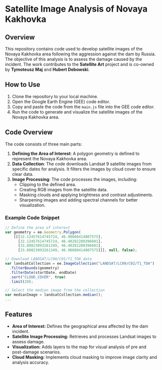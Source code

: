 # Satellite Image Analysis of Novaya Kakhovka

## Overview
This repository contains code used to develop satellite images of the Novaya Kakhovka area following the aggression against the dam by Russia. The objective of this analysis is to assess the damage caused by the incident. The work contributes to the **Satellite Art** project and is co-owned by **Tymoteusz Maj** and **Hubert Debowski**.

## How to Use
1. Clone the repository to your local machine.
2. Open the Google Earth Engine (GEE) code editor.
3. Copy and paste the code from the `main.js` file into the GEE code editor.
4. Run the code to generate and visualize the satellite images of the Novaya Kakhovka area.

## Code Overview
The code consists of three main parts:
1. **Defining the Area of Interest**: A polygon geometry is defined to represent the Novaya Kakhovka area.
2. **Data Collection**: The code downloads Landsat 9 satellite images from specific dates for analysis. It filters the images by cloud cover to ensure clear data.
3. **Image Processing**: The code processes the images, including:
   - Clipping to the defined area.
   - Creating RGB images from the satellite data.
   - Masking clouds and applying brightness and contrast adjustments.
   - Sharpening images and adding spectral channels for better visualization.

### Example Code Snippet
```javascript
// Define the area of interest
var geometry = ee.Geometry.Polygon(
    [[[32.12457614745724, 46.98680414807575],
      [32.12457614745724, 46.40282280396601],
      [33.80823093261349, 46.40282280396601],
      [33.80823093261349, 46.98680414807575]]], null, false);

// Download LANDSAT/LC08/C01/T1_TOA data
var landsatCollection = ee.ImageCollection("LANDSAT/LC09/C02/T1_TOA")
  .filterBounds(geometry)
  .filterDate(startDate, endDate)
  .sort("CLOUD_COVER", true)
  .limit(20);

// Select the median image from the collection
var medianImage = landsatCollection.median();
...
```
## Features

- **Area of Interest:** Defines the geographical area affected by the dam incident.
- **Satellite Image Processing:** Retrieves and processes Landsat images to assess damage.
- **Visualization:** Adds layers to the map for visual analysis of pre and post-damage scenarios.
- **Cloud Masking:** Implements cloud masking to improve image clarity and analysis accuracy.


